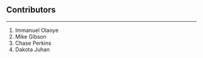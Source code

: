 ## Contributors ##
-----------------

1. Immanuel Olaoye
2. Mike Gibson
3. Chase Perkins
4. Dakota Juhan 
